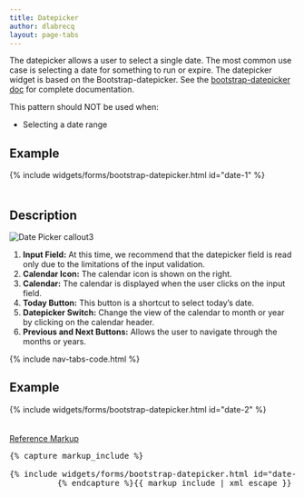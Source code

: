 ```yaml
---
title: Datepicker
author: dlabrecq
layout: page-tabs
---
```

<div class="tab-content">
  <div role="tabpanel" class="tab-pane active" id="overview">
    <p>The datepicker allows a user to select a single date. The most common use case is selecting a date for something
    to run or expire. The datepicker widget is based on the Bootstrap-datepicker. See the
    <a href="http://bootstrap-datepicker.readthedocs.org/en/latest/">bootstrap-datepicker doc</a> for complete documentation.</p>
    <p>This pattern should NOT be used when:</p>
    <ul>
      <li>Selecting a date range</li>
    </ul>
    <h2 id="example-overview-1">Example</h2>
    <div class="row">
      <div class="col-md-6 col-center">
        <div class="example-pf">
          <div class="cards-pf">
            <div class="container-fluid container-cards-pf">
              <div class="row row-cards-pf" style="padding-bottom: 20px;">
                <div class="col-md-12">
                  <!-- Important:  if you need to nest additional .row within a .row.row-cards-pf, do *not* use .row-cards-pf on the nested .row  -->
                  {% include widgets/forms/bootstrap-datepicker.html id="date-1" %}
                </div>
              </div>
            </div>
          </div>
        </div>
      </div>
    </div>
  </div>
  <div role="tabpanel" class="tab-pane" id="design">
    <h2>Description</h2>
    <div class="row">
      <div class="col-md-5 col-lg-5">
        <img src="{{site.baseurl}}assets/img/datepicker-callout3.png" alt="Date Picker callout3"/>
      </div>
      <div class="col-md-7 col-lg-7">
        <ol>
          <li><b>Input Field:</b> At this time, we recommend that the datepicker field is read only due to the limitations of the input validation.</li>
          <li><b>Calendar Icon:</b> The calendar icon is shown on the right.</li>
          <li><b>Calendar:</b> The calendar is displayed when the user clicks on the input field.</li>
          <li><b>Today Button:</b> This button is a shortcut to select today’s date.</li>
          <li><b>Datepicker Switch:</b> Change the view of the calendar to month or year by clicking on the calendar header.</li>
          <li><b>Previous and Next Buttons:</b> Allows the user to navigate through the months or years.</li>
        </ol>
      </div>
    </div>
  </div>
  <div role="tabpanel" class="tab-pane" id="code">
    {% include nav-tabs-code.html %}
    <div class="tab-content">
      <div role="tabpanel" class="tab-pane nested active" id="html-css">
        <h2 id="example-code-1">Example</h2>
        <div class="row">
          <div class="col-md-6 col-center">
            <div class="example-pf">
              <div class="example-pf-demo example-pf-demo-no-padding">
                <div class="cards-pf">
                  <div class="container-fluid container-cards-pf">
                    <div class="row row-cards-pf" style="padding-bottom: 20px;">
                      <div class="col-md-12">
                        <!-- Important:  if you need to nest additional .row within a .row.row-cards-pf, do *not* use .row-cards-pf on the nested .row  -->
                        {% include widgets/forms/bootstrap-datepicker.html id="date-2" %}
                      </div>
                    </div>
                  </div>
                </div>
              </div>
            </div>
          </div>
        </div>
        <p class="reference-markup"><a class="collapse-toggle" data-toggle="collapse" aria-expanded="true" aria-controls="markup-1" href="#markup-1">Reference Markup</a></p>
        <div class="collapse in" id="markup-1">
          <pre class="prettyprint">{% capture markup_include %}
<script src="components/bootstrap-datepicker/dist/js/bootstrap-datepicker.js"></script>
{% include widgets/forms/bootstrap-datepicker.html id="date-2" %}
          {% endcapture %}{{ markup_include | xml_escape }}</pre>
        </div>
      </div>
      <div role="tabpanel" class="tab-pane nested" id="angular">
        <div ng-app="docsApp" ng-controller="DocsController" class="content">
          <div ng-include src="'/components/angular-patternfly/dist/docs/partials/api/patternfly.form.directive.pfDatepicker.html'"></div>
        </div>
      </div>
    </div>
  </div>
</div>
